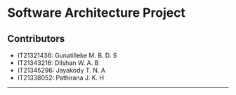 # Software Architecture Project

## Contributors

- IT21321436: Gunatilleke M. B. D. S
- IT21343216: Dilshan W. A. B
- IT21345296: Jayakody T. N. A
- IT21338052: Pathirana J. K. H

---	

